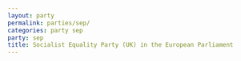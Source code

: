 ```yaml
---
layout: party
permalink: parties/sep/
categories: party sep
party: sep
title: Socialist Equality Party (UK) in the European Parliament
---
```

